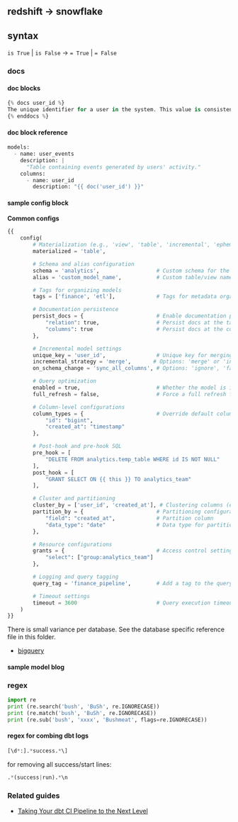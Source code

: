 ## redshift -> snowflake
## syntax
`is True` | `is False` -> `= True` | `= False`

### docs
#### doc blocks

```python
{% docs user_id %}
The unique identifier for a user in the system. This value is consistent across all events and tables, providing a reliable way to join and analyze user data.
{% enddocs %}
```
#### doc block reference 
```python
models:
  - name: user_events
    description: |
      "Table containing events generated by users' activity."
    columns:
      - name: user_id
        description: "{{ doc('user_id') }}"
```

#### sample config block
**Common configs**
```python
{{ 
    config(
        # Materialization (e.g., 'view', 'table', 'incremental', 'ephemeral')
        materialized = 'table', 

        # Schema and alias configuration
        schema = 'analytics',                  # Custom schema for the model
        alias = 'custom_model_name',           # Custom table/view name in the database

        # Tags for organizing models
        tags = ['finance', 'etl'],             # Tags for metadata organization and filtering

        # Documentation persistence
        persist_docs = {                       # Enable documentation persistence for metadata
            "relation": true,                  # Persist docs at the table level
            "columns": true                    # Persist docs at the column level
        },

        # Incremental model settings
        unique_key = 'user_id',                # Unique key for merging rows in incremental models
        incremental_strategy = 'merge',       # Options: 'merge' or 'insert_overwrite'
        on_schema_change = 'sync_all_columns', # Options: 'ignore', 'fail', or 'sync_all_columns'

        # Query optimization
        enabled = true,                        # Whether the model is included in dbt runs
        full_refresh = false,                  # Force a full refresh for incremental models

        # Column-level configurations
        column_types = {                       # Override default column types
            "id": "bigint",
            "created_at": "timestamp"
        },

        # Post-hook and pre-hook SQL
        pre_hook = [
            "DELETE FROM analytics.temp_table WHERE id IS NOT NULL"
        ],
        post_hook = [
            "GRANT SELECT ON {{ this }} TO analytics_team"
        ],

        # Cluster and partitioning
        cluster_by = ['user_id', 'created_at'], # Clustering columns (e.g., for BigQuery, Snowflake)
        partition_by = {                       # Partitioning configurations
            "field": "created_at",             # Partition column
            "data_type": "date"                # Data type for partitioning (e.g., DATE, TIMESTAMP)
        },

        # Resource configurations
        grants = {                             # Access control settings
            "select": ["group:analytics_team"]
        },

        # Logging and query tagging
        query_tag = 'finance_pipeline',        # Add a tag to the query for tracking

        # Timeout settings
        timeout = 3600                         # Query execution timeout in seconds
    ) 
}}
```

There is small variance per database. See the database specific reference file in this folder.
- [bigquery](bigquery.md)
#### sample model blog

### regex
```python
import re
print (re.search('bush', 'BuSh', re.IGNORECASE))
print (re.match('bush', 'BuSh', re.IGNORECASE))
print (re.sub('bush', 'xxxx', 'Bushmeat', flags=re.IGNORECASE))
```
#### regex for combing dbt logs
```python
[\d*:].*success.*\]
```
for removing all success/start lines:
```python
.*(success|run).*\n
```
### Related guides
- [Taking Your dbt CI Pipeline to the Next Level][1]

[1]: https://www.datafold.com/blog/taking-your-dbt-ci-pipeline-to-the-next-level
